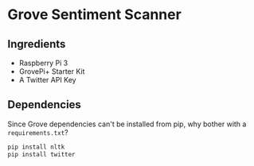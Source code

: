 # Grove Sentiment Scanner

## Ingredients
* Raspberry Pi 3
* GrovePi+ Starter Kit
* A Twitter API Key


## Dependencies
Since Grove dependencies can't be installed from pip, 
why bother with a `requirements.txt`?

```bash
pip install nltk
pip install twitter
```
